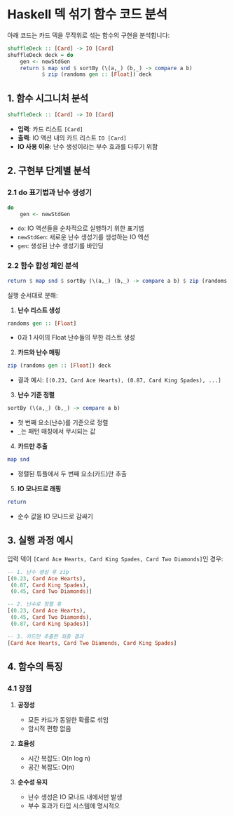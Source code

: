 # Haskell 덱 섞기 함수 코드 분석

아래 코드는 카드 덱을 무작위로 섞는 함수의 구현을 분석합니다:
```haskell
shuffleDeck :: [Card] -> IO [Card]
shuffleDeck deck = do
    gen <- newStdGen
    return $ map snd $ sortBy (\(a,_) (b,_) -> compare a b) 
           $ zip (randoms gen :: [Float]) deck
```

## 1. 함수 시그니처 분석
```haskell
shuffleDeck :: [Card] -> IO [Card]
```
- **입력**: 카드 리스트 `[Card]`
- **출력**: IO 액션 내의 카드 리스트 `IO [Card]`
- **IO 사용 이유**: 난수 생성이라는 부수 효과를 다루기 위함

## 2. 구현부 단계별 분석

### 2.1 do 표기법과 난수 생성기
```haskell
do
    gen <- newStdGen
```
- `do`: IO 액션들을 순차적으로 실행하기 위한 표기법
- `newStdGen`: 새로운 난수 생성기를 생성하는 IO 액션
- `gen`: 생성된 난수 생성기를 바인딩

### 2.2 함수 합성 체인 분석
```haskell
return $ map snd $ sortBy (\(a,_) (b,_) -> compare a b) $ zip (randoms gen :: [Float]) deck
```
실행 순서대로 분해:

1. **난수 리스트 생성**
```haskell
randoms gen :: [Float]
```
- 0과 1 사이의 Float 난수들의 무한 리스트 생성

2. **카드와 난수 매핑**
```haskell
zip (randoms gen :: [Float]) deck
```
- 결과 예시: `[(0.23, Card Ace Hearts), (0.87, Card King Spades), ...]`

3. **난수 기준 정렬**
```haskell
sortBy (\(a,_) (b,_) -> compare a b)
```
- 첫 번째 요소(난수)를 기준으로 정렬
- `_`는 패턴 매칭에서 무시되는 값

4. **카드만 추출**
```haskell
map snd
```
- 정렬된 튜플에서 두 번째 요소(카드)만 추출

5. **IO 모나드로 래핑**
```haskell
return
```
- 순수 값을 IO 모나드로 감싸기

## 3. 실행 과정 예시

입력 덱이 `[Card Ace Hearts, Card King Spades, Card Two Diamonds]`인 경우:

```haskell
-- 1. 난수 생성 후 zip
[(0.23, Card Ace Hearts), 
 (0.87, Card King Spades), 
 (0.45, Card Two Diamonds)]

-- 2. 난수로 정렬 후
[(0.23, Card Ace Hearts), 
 (0.45, Card Two Diamonds), 
 (0.87, Card King Spades)]

-- 3. 카드만 추출한 최종 결과
[Card Ace Hearts, Card Two Diamonds, Card King Spades]
```

## 4. 함수의 특징

### 4.1 장점
1. **공정성**
   - 모든 카드가 동일한 확률로 섞임
   - 암시적 편향 없음

2. **효율성**
   - 시간 복잡도: O(n log n)
   - 공간 복잡도: O(n)

3. **순수성 유지**
   - 난수 생성은 IO 모나드 내에서만 발생
   - 부수 효과가 타입 시스템에 명시적으